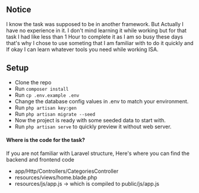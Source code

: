 ## Notice
I know the task was supposed to be in another framework. But Actually I have no experience in it. I don't mind learning it while working but for that task I had like less than 1 Hour to complete it as I am so busy these days that's why I chose to use someting that I am familiar with to do it quickly and If okay I can learn whatever tools you need while working ISA.



## Setup

- Clone the repo
- Run `composer install`
- Run `cp .env.example .env`
- Change the database config values in .env to match your environment.
- Run `php artisan key:gen`
- Run `php artisan migrate --seed`
- Now the project is ready with some seeded data to start with.
- Run `php artisan serve` to quickly preview it without web server. 

#### Where is the code for the task?
If you are not familiar with Laravel structure, Here's where you can find the backend and frontend code

- app/Http/Controllers/CategoriesController
- resources/views/home.blade.php
- resources/js/app.js -> which is compiled to public/js/app.js
